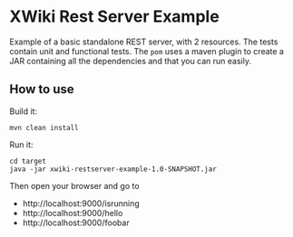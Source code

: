 # XWiki Rest Server Example

Example of a basic standalone REST server, with 2 resources. The tests contain unit and functional tests. The `pom` uses a maven plugin to create a JAR containing all the dependencies and that you can run easily.

## How to use

Build it:
```
mvn clean install
```

Run it:
```
cd target
java -jar xwiki-restserver-example-1.0-SNAPSHOT.jar
```

Then open your browser and go to
* http://localhost:9000/isrunning
* http://localhost:9000/hello
* http://localhost:9000/foobar
